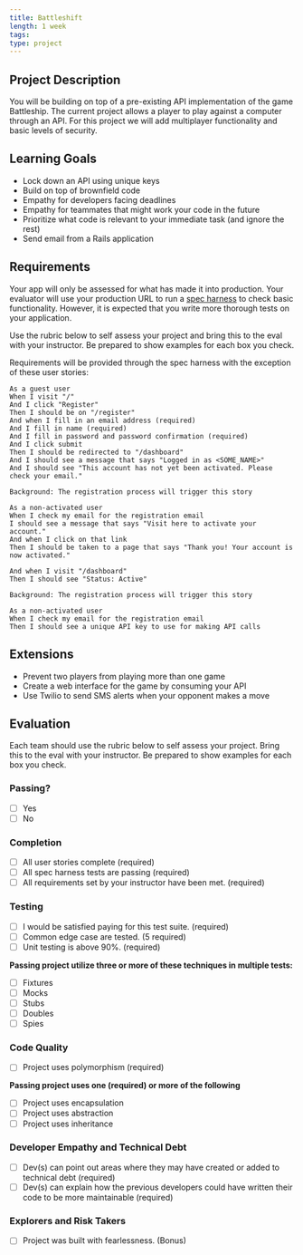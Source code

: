 ```yaml
---
title: Battleshift
length: 1 week
tags:
type: project
---
```


## Project Description

You will be building on top of a pre-existing API implementation of the game Battleship. The current project allows a player to play against a computer through an API. For this project we will add multiplayer functionality and basic levels of security.

## Learning Goals

* Lock down an API using unique keys
* Build on top of brownfield code
* Empathy for developers facing deadlines
* Empathy for teammates that might work your code in the future
* Prioritize what code is relevant to your immediate task (and ignore the rest)
* Send email from a Rails application

## Requirements

Your app will only be assessed for what has made it into production. Your evaluator will use your production URL to run a [spec harness](https://github.com/turingschool-examples/battleshift_spec_harness) to check basic functionality. However, it is expected that you write more thorough tests on your application.

Use the rubric below to self assess your project and bring this to the eval with your instructor. Be prepared to show examples for each box you check.

Requirements will be provided through the spec harness with the exception of these user stories:

```
As a guest user
When I visit "/"
And I click "Register"
Then I should be on "/register"
And when I fill in an email address (required)
And I fill in name (required)
And I fill in password and password confirmation (required)
And I click submit
Then I should be redirected to "/dashboard"
And I should see a message that says "Logged in as <SOME_NAME>"
And I should see "This account has not yet been activated. Please check your email."
```

```
Background: The registration process will trigger this story

As a non-activated user
When I check my email for the registration email
I should see a message that says "Visit here to activate your account."
And when I click on that link
Then I should be taken to a page that says "Thank you! Your account is now activated."

And when I visit "/dashboard"
Then I should see "Status: Active"
```

```
Background: The registration process will trigger this story

As a non-activated user
When I check my email for the registration email
Then I should see a unique API key to use for making API calls
```

## Extensions

* Prevent two players from playing more than one game
* Create a web interface for the game by consuming your API
* Use Twilio to send SMS alerts when your opponent makes a move

## Evaluation

Each team should use the rubric below to self assess your project. Bring this to the eval with your instructor. Be prepared to show examples for each box you check.

### Passing?

- [ ] Yes
- [ ] No

### Completion

- [ ] All user stories complete (required)
- [ ] All spec harness tests are passing (required)
- [ ] All requirements set by your instructor have been met. (required)

### Testing

- [ ] I would be satisfied paying for this test suite. (required)
- [ ] Common edge case are tested. (5 required)
- [ ] Unit testing is above 90%. (required)

**Passing project utilize three or more of these techniques in multiple tests:**

- [ ] Fixtures
- [ ] Mocks
- [ ] Stubs
- [ ] Doubles
- [ ] Spies

### Code Quality

- [ ] Project uses polymorphism (required)

**Passing project uses one (required) or more of the following**

- [ ] Project uses encapsulation
- [ ] Project uses abstraction
- [ ] Project uses inheritance

### Developer Empathy and Technical Debt

- [ ] Dev(s) can point out areas where they may have created or added to technical debt (required)
- [ ] Dev(s) can explain how the previous developers could have written their code to be more maintainable (required)

### Explorers and Risk Takers

- [ ] Project was built with fearlessness. (Bonus)
